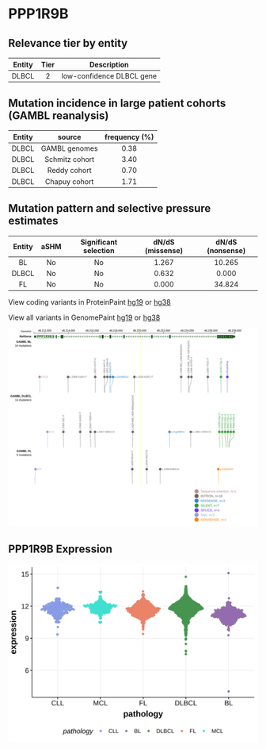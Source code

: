 # PPP1R9B

## Relevance tier by entity

|Entity|Tier|Description               |
|:------:|:----:|--------------------------|
|DLBCL | 2   | low-confidence DLBCL gene|

## Mutation incidence in large patient cohorts (GAMBL reanalysis)

|Entity|source        |frequency (%)|
|:------:|:--------------:|:-------------:|
|DLBCL |GAMBL genomes |0.38         |
|DLBCL |Schmitz cohort|3.40         |
|DLBCL |Reddy cohort  |0.70         |
|DLBCL |Chapuy cohort |1.71         |

## Mutation pattern and selective pressure estimates

|Entity|aSHM|Significant selection|dN/dS (missense)|dN/dS (nonsense)|
|:------:|:----:|:---------------------:|:----------------:|:----------------:|
|BL    |No  |No                   |1.267           |10.265          |
|DLBCL |No  |No                   |0.632           | 0.000          |
|FL    |No  |No                   |0.000           |34.824          |



View coding variants in ProteinPaint [hg19](https://morinlab.github.io/LLMPP/GAMBL/PPP1R9B_protein.html)  or [hg38](https://morinlab.github.io/LLMPP/GAMBL/PPP1R9B_protein_hg38.html)

View all variants in GenomePaint [hg19](https://morinlab.github.io/LLMPP/GAMBL/PPP1R9B.html)  or [hg38](https://morinlab.github.io/LLMPP/GAMBL/PPP1R9B_hg38.html)

![image](images/proteinpaint/PPP1R9B.svg)

## PPP1R9B Expression
![image](images/gene_expression/PPP1R9B_by_pathology.svg)

<!-- FLAGGED FOR TIER 2 -->

<!-- ORIGIN: Unknown -->
